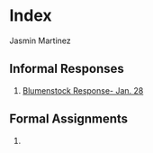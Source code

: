 # Index 

Jasmin Martinez 

## Informal Responses

1. [Blumenstock Response- Jan. 28](https://github.com/jrmartinez01/workshop3/blob/master/bluemenstock.md)

## Formal Assignments 

1. 
